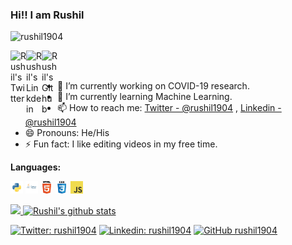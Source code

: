 ### Hi!! I am Rushil


<p align="left"> <img src="https://komarev.com/ghpvc/?username=rushil1904&label=Views&color=blue&style=plastic" alt="rushil1904" /> </p>


<a href="https://twitter.com/rushil1904">
  <img align="left" alt="Rushil's Twitter" width="25px" src="https://images.vexels.com/media/users/3/137419/isolated/preview/b1a3fab214230557053ed1c4bf17b46c-twitter-icon-logo-by-vexels.png" />
</a>
<a href="https://linkedin.com/in/rushil1904">
  <img align="left" alt="Rushil's Linkdein" width="25px" src="https://images.vexels.com/media/users/3/137382/isolated/preview/c59b2807ea44f0d70f41ca73c61d281d-linkedin-icon-logo-by-vexels.png" />
</a>
<a href="https://github.com/rushil1904">
  <img align="left" alt="Rushil's Github" width="25px" src="https://img.icons8.com/color/344/github--v1.png" />
</a>


<br/>
<br/>


- 🔭 I’m currently working on COVID-19 research.
- 🌱 I’m currently learning Machine Learning.
- 📫 How to reach me: [Twitter - @rushil1904](https://twitter.com/rushil1904) , [Linkedin - @rushil1904](https://linkedin.com/in/rushil1904)
- 😄 Pronouns: He/His
- ⚡ Fun fact: I like editing videos in my free time.




**Languages:**  

<code><img height="20" src="https://raw.githubusercontent.com/github/explore/80688e429a7d4ef2fca1e82350fe8e3517d3494d/topics/python/python.png"></code>
<code><img height="20" src="https://raw.githubusercontent.com/github/explore/80688e429a7d4ef2fca1e82350fe8e3517d3494d/topics/java/java.png"></code>
<code><img height="20" src="https://raw.githubusercontent.com/github/explore/80688e429a7d4ef2fca1e82350fe8e3517d3494d/topics/html/html.png"></code>
<code><img height="20" src="https://raw.githubusercontent.com/github/explore/80688e429a7d4ef2fca1e82350fe8e3517d3494d/topics/css/css.png"></code> 
<code><img height="20" src="https://raw.githubusercontent.com/github/explore/80688e429a7d4ef2fca1e82350fe8e3517d3494d/topics/javascript/javascript.png"></code> 

<a href="https://github.com/rushil1904">
  <img src="https://github-readme-stats.vercel.app/api/top-langs/?username=rushil1904&theme=dracula&hide_langs_below=1" />
</a>
<a href="https://github.com/rushil1904">
 <img src="https://github-readme-stats.vercel.app/api?username=rushil1904&show_icons=true&theme=light&line_height=27&hide=stars,contribs&count_private=true" alt="Rushil's github stats"/>
</a>

[![Twitter: rushil1904](https://img.shields.io/twitter/follow/rushil1904?style=social)](https://twitter.com/rushil1904)
[![Linkedin: rushil1904](https://img.shields.io/badge/-rushil1904-blue?style=flat-square&logo=Linkedin&logoColor=white&link=https://www.linkedin.com/in/rushil1904/)](https://www.linkedin.com/in/rushil1904/)
[![GitHub rushil1904](https://img.shields.io/github/followers/rushil1904?label=follow&style=social)](https://github.com/rushil1904)
